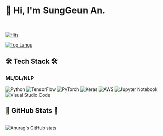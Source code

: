 # 👋 Hi, I'm SungGeun An.<br/><br/>
  
  
  
  [![Hits](https://hits.seeyoufarm.com/api/count/incr/badge.svg?url=https%3A%2F%2Fgithub.com%2Fssunggun2&count_bg=%23EB8B10&title_bg=%23684327&icon=&icon_color=%23E7E7E7&title=VISIT&edge_flat=false)](https://github.com/ssunggun2)

  [![Top Langs](https://github-readme-stats.vercel.app/api/top-langs/?username=young31&layout=compact)](https://github.com/anuraghazra/github-readme-stats)

  ## 🛠 Tech Stack 🛠 
  ###  ML/DL/NLP 
  
  ![Python](https://img.shields.io/badge/python-3670A0?style=flat-square&logo=python&logoColor=ffdd54)
  ![TensorFlow](https://img.shields.io/badge/TensorFlow-FF6F00?style=flat-square&logo=TensorFlow&logoColor=white)
  ![PyTorch](https://img.shields.io/badge/PyTorch-%23EE4C2C.svg?style=flat-square&logo=PyTorch&logoColor=white)
  ![Keras](https://img.shields.io/badge/Keras-%23D00000.svg?style=flat-square&logo=Keras&logoColor=white)
  ![AWS](https://img.shields.io/badge/AWS-%23FF9900.svg?style=flat-square&logo=amazon-aws&logoColor=white)
  ![Jupyter Notebook](https://img.shields.io/badge/jupyter-%23FA0F00.svg?style=flat-square&logo=jupyter&logoColor=white)
  ![Visual Studio Code](https://img.shields.io/badge/Visual%20Studio%20Code-0078d7.svg?style=flat-square&logo=visual-studio-code&logoColor=white)
    
  ## :musical_note: GitHub Stats :musical_note:
  <br>![Anurag's GitHub stats](https://github-readme-stats.vercel.app/api?username=ssunggun2&show_icons=true&theme=swift)<br/>
